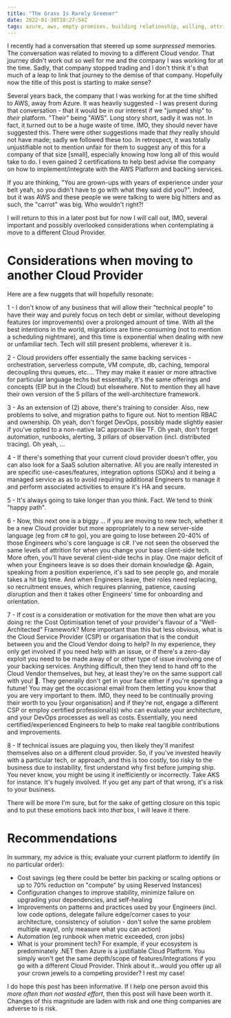 ```yaml
---
title: "The Grass Is Rarely Greener"
date: 2022-01-30T18:27:54Z
tags: azure, aws, empty promises, building relationship, willing, attrition
---
```


I recently had a conversation that steered up some _surpressed_ memories.  The conversation was related to moving to a different Cloud vendor.  That journey didn't work out so well for me and the company I was working for at the time.  Sadly, that company stopped trading and I don't think it's that much of a leap to link that journey to the demise of that company.  Hopefully now the title of this post is starting to make sense?

Several years back, the company that I was working for at the time shifted to AWS, away from Azure.  It was heavily suggested - I was present during that conversation - that it would be in our interest if we "jumped ship" to _their_ platform.  "Their" being "AWS".  Long story short, sadly it was not.  In fact, it turned out to be a huge waste of time.  IMO, they should never have suggested this.  There were other suggestions made that _they_ really should not have made; sadly we followed these too.  In retrospect, it was totally unjustifiable not to mention unfair for them to suggest any of this for a company of that size [small], especially knowing how long all of this would take to do.  I even gained 2 certifications to help best advise the company on how to implement/integrate with the AWS Platform and backing services.

If you are thinking, "You are grown-ups with years of experience under your belt yeah, so you didn't have to go with what they said did you?".  Indeed, but it was AWS and these people we were talking to were big hitters and as such, the "carrot" was big. Who wouldn't right?!

I will return to this in a later post but for now I will call out, IMO, several important and possibly overlooked considerations when contemplating a move to a different Cloud Provider.

# Considerations when moving to another Cloud Provider

Here are a few nuggets that will hopefully resonate:

1 - I don't know of any business that will allow their "technical people" to have their way and purely focus on tech debt or similar, without developing features (or improvements) over a prolonged amount of time.  With all the best intentions in the world, migrations are time-consuming (not to mention a scheduling nightmare), and this time is exponential when dealing with new or unfamiliar tech.  Tech will still present problems, wherever it is.

2 - Cloud providers offer essentially the same backing services - orchestration, serverless compute, VM compute, db, caching, temporal decoupling thru queues, etc.... They may make it easier or more attractive for particular language techs but essentially, it's the same offerings and concepts (EIP but in the Cloud) but elsewhere. Not to mention they all have their own version of the 5 pillars of the well-architecture framework.

3 - As an extension of (2) above, there's training to consider.  Also, new problems to solve, and migration paths to figure out.  Not to mention RBAC and ownership.  Oh yeah, don't forget DevOps, possibly made slightly easier if you've opted to a non-native IaC approach like TF.  Oh yeah, don't forget automation, runbooks, alerting, 3 pillars of observation (incl. distributed tracing). Oh yeah, ...

4 - If there's something that your current cloud provider doesn't offer, you can also look for a SaaS solution alternative.  All you are really interested in are specific use-cases/features, integration options (SDKs) and it being a managed service as as to avoid requiring additional Engineers to manage it and perform associated activities to ensure it's HA and secure.  

5 - It's always going to take longer than you think.  Fact.  We tend to think "happy path".

6 - Now, this next one is a biggy ... if you are moving to new tech, whether it be a new Cloud provider but more appropriately to a new server-side language (eg from c# to go), you are going to lose between 20-40% of those Engineers who's core language is c#.  I've not seen the observed the same levels of attrition for when you change your base client-side tech.  More often, you'll have several client-side techs in play.  One major deficit of when your Engineers leave is so does their domain knowledge 😱.  Again, speaking from a position experience, it's sad to see people go, and morale takes a hit big time.  And when Engineers leave, their roles need replacing, so recruitment ensues, which requires planning, patience, causing disruption and then it takes other Engineers' time for onboarding and orientation.

7 - If cost is a consideration or motivation for the move then what are you doing re: the Cost Optimisation tenet of your provider's flavour of a "Well-Architected" Framework?  More important than this but less obvious, what is the Cloud Service Provider (CSP) or organisation that is the conduit between you and the Cloud Vendor doing to help?  In my experience, they only get involved if you need help with an issue, or if there's a zero-day exploit you need to be made away of or other type of issue involving one of your backing services.  Anything difficult, then they tend to hand off to the Cloud Vendor themselves, but hey, at least they're on the same support call with you! 👀.  They generally don't get in your face either if you're spending a futune!  You may get the occasional email from them letting you know that you are very important to them.  IMO, they need to be continually proving their worth to you [your organisation] and if they're not, engage a different CSP  or employ certified professional(s) who can evaluate your architecture, and your DevOps processes as well as costs.  Essentially, you need certified/experienced Engineers to help to make real tangible contributions and improvements.

8 - If technical issues are plaguing you, then likely they'll manifest themselves also on a different cloud provider.  So, if you've invested heavily with a particular tech, or approach, and this is too costly, too risky to the business due to instability, first understand why first before jumping ship.  You never know, you might be using it inefficiently or incorrectly.  Take AKS for instance.  It's hugely involved.  If you get any part of that wrong, it's a risk to your business.

There will be more I'm sure, but for the sake of getting closure on this topic and to put these emotions back into _that_ box, I will leave it there.  

# Recommendations

In summary, my advice is this; evaluate your current platform to identify (in no particular order):

- Cost savings (eg there could be better bin packing or scaling options or up to 70% reduction on "compute" by using Reserved Instances)
- Configuration changes to improve stability, minimize failure on upgrading your dependencies, and self-healing
- Improvements on patterns and practices used by your Engineers (incl. low code options, delegate failure edge/corner cases to your architecture, consistency of solution - don't solve the same problem multiple ways!, only measure what you can action)
- Automation (eg runbook when metric exceeded, cron jobs)
- What is your prominent tech?  For example, if your ecosystem is predominately .NET then Azure is a justifiable Cloud Platform.  You simply won't get the same depth/scope of features/integrations if you go with a different Cloud Provider.  Think about it...would you offer up all your crown jewels to a competing provider? I rest my case!

I do hope this post has been informative.  If I help one person avoid this _more often than not wasted effort_, then this post will have been worth it.  Changes of this magnitude are laden with risk and one thing companies are adverse to is risk.
